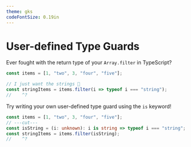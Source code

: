 ```yaml
---
theme: gks
codeFontSize: 0.19in
---
```


# **User-defined Type Guards**

Ever fought with the return type of your `Array.filter` in TypeScript?

```ts twoslash
const items = [1, "two", 3, "four", "five"];

// I just want the strings 😤
const stringItems = items.filter(i => typeof i === "string");
//    ^?
```

Try writing your own user-defined type guard using the `is` keyword!

```ts twoslash {1}
const items = [1, "two", 3, "four", "five"];
// ---cut---
const isString = (i: unknown): i is string => typeof i === "string";
const stringItems = items.filter(isString);
//    ^?
```
